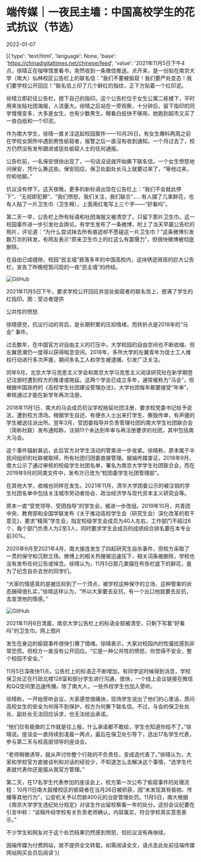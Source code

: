 # 端传媒｜一夜民主墙：中国高校学生的花式抗议（节选）

2022-01-07

[{'type': 'text/html', 'language': None, 'base': 'https://chinadigitaltimes.net/chinese/feed', 'value': '2021年11月5日下午4点，徐晴正在咖啡馆里看书，突然收到一条微信推送。点开来，是一份贴在南京大学（南大）仙林校区公告栏上的联名信：“我们不要被偷窥！我们要严处变态！我们要学校公开回应！”联名信上印了几个鲜红的指纹，正下方贴着一个红印泥。

徐晴立即赶往公告栏，摁下自己的指印。这个公告栏位于女生公寓二栋楼下，平时用来张贴社团海报，人流量大。徐晴之后站在一旁观察，十分钟后，留下指印的同学慢慢变多，大多是女生，也有少数男生。眼看白纸快不够用，她跑到超市又买了一沓白纸和一个印泥。

作为南大学生，徐晴一直关注这起校园案件——10月26日，有女生爆料两周之前在学校女厕所中遇到男性偷窥者，报警之后一直沒有收到通知。一个月过去了，校方仍然没有发布跟进或惩处偷窥人士的任何通报。

公告栏前，一名保安很快出现了，一句话没说就开始撕下联名信。一个女生愤怒地问保安，凭什么撕这些。保安回应，保卫处副处长马上就要过来了，“等他过来，你和他聊。”

抗议没有停下。这天夜晚，更多的新标语出现在公告栏上：“我们不会就此停下”、“无视即犯罪”、“我们愤怒，我们关注，我们联合”&#8230;&#8230;有人摆了几束鲜花，也有人贴了一片卫生巾（卫生棉），上面用红笔写上三个字——“好看吗”。

第二天一早，公告栏上所有标语和社团海报又被清空了，只留下那片卫生巾。这一校园事件进一步引发社会舆论。有学生发布了一条微博，附上了当天早晨公告栏的照片，评论道：“为什么尝试抹去所有痕迹却不愿碰这一片卫生巾？”这条微博引发数万次的转发，有网友表示“原来卫生巾上的红这么有震慑力”，但很快微博被彻底删除。

在自由已成缝隙，校园“民主墙”衰落多年的中国高校内，这块锈迹斑斑的巨大公告栏，宣告了昨晚短暂闪现的一夜“民主墙”的终结。

![GitHub](https://chinadigitaltimes.net/chinese/files/2022/01/post-675508-61d828053499a.)

2021年11月5日下午，要求学校公开回应并惩处偷窥者的联名信上，摁满了学生的红指印。图：受访者提供

公共性的愤怒

徐晴感觉，抗议行动的背后，是长期积累的压抑情绪，而转折点是2018年的“马会” 事件。

过去数年，在中国官方对自由主义的打压中，大学校园的自由空间也不断收缩，但左翼思潮仍一度得以获得喘息空间。2018年，多所大学的左翼青年为佳士工人维权行动进行多次声援，期间多名工人和学生被逮捕，引发广泛关注。

同年9月，北京大学马克思主义学会和南京大学马克思主义阅读研究社在新学期登记注册时遭到校方的推诿或拖延。这两个学会已成立多年，通常被称为“马会”，但根据中国政府的《高校学生社团建设管理办法》，大学社团每年都要接受“年审”，审核通过才能在新学年再次注册。

2018年11月1日，南大的马会成员抗议学校拖延社团注册，要求校党委书记给予说法，遭到校方清场。根据学生自述，有便衣人士出来打学生、撕毁传单，有声援的学生被送往派出所。翌年3月，受团委指导并负责管理社团的南大学生社团联合会（简称社联）发布通知称，注销11个未达到年审与再注册要求的社团，其中包括南大马会。

这个事件辐射甚远，此后官方对学生活动的管束进一步收紧。徐晴称，原本属于半民间组织的社联被取缔，所有社团归团委直接管理。据端传媒查证，2018年9月，南大公示了通过审核的校级学生社团名单，署名为南京大学学生社团联合会，而在2019年9月的同类文件中，发布方已改为“校团委学生社团管理部”。

在其他大学，收缩也同样在发生。2021年11月，清华大学团委公示的被注销的学生社团名单中包括关注城市劳动者协会、政治经济学与现代资本主义研究会等。

原本一直“受党领导、受团指导”的学生会，被进一步改组。2019年10月，共青团中央、教育部和全国学联发布《关于推动高校学生会（研究生会）深化改革的若干意见》，要求“精简”学生会，指定校级学生会成员为40人左右，工作部门不超过6个，每个部门负责人为2至3人，同时要求学生会成员的成绩综合排名要在本专业前30%。

2020年9月至2021年4月，南大接连发生了四起研究生自杀事件，但校方采取了一贯的保守和沉默立场，微博上的相关热搜被迅速压下，相关词条被删除，学校也没有发布任何公告或悼念。徐晴认为，11月5日那几束摆在布告栏底下的鲜花，是为了纪念自杀去世的同学们。

“大家的情感真的是被压抑到了一个顶点，被学校这种保守的立场、这种管束的状态捆得很扎实，”徐晴这样认为，“所以大家要去反抗，有一个出口他就要去反抗，去宣泄他的情感。”

![GitHub](https://chinadigitaltimes.net/chinese/files/2022/01/post-675508-61d82805e9288.)

2021年11月6日清晨，南京大学公告栏上的标语全部被清空，只剩下写着“好看吗”的卫生巾。网上图片

发生在身边的偷窥事件很快引爆了情绪。徐晴表示，大家对校园内的性骚扰感到非常恐慌，但校方一直没有公开回应。“它是一种公共性的愤怒，你觉得不安全，整个校园不安全。”

11月5日深夜快11点，公告栏上的标语正不断增加，有同学这时候得到消息，学校保卫处正在行政北楼128室和部分学生进行沟通，很快，一个线上会议链接在微信和QQ空间里迅速传播。除了南大人，一些外校学生也加入旁听。

徐晴称，一开始旁听会议，大家感觉很痛快，现场学生说出了他们的心里话，质问高校女生的安全为何得不到保护，校方为何撕下联名信。不过，与会的保卫处处长、副处长无法回应诉求，也无法给出承诺。

“他们仅有能做的工作就是往上报，什么承诺都不敢给，学生也知道你给不了。”徐晴说。座谈会一直持续到凌晨一两点，最后在保卫处引导下，选出17名学生代表，参与第二天与校高层领导的座谈会。

“老师稍微诱导，就从声讨你整个行政的不负责任，变成选代表了。”徐晴认为，大家和学校官方直接谈判和对话的经验少，不知道怎么去解决这个事情，“选学生代表就代表你还是服从我官方管理。”

第二天，在17名学生代表参加的座谈会上，校方第一次公布了偷窥事件的处理流程：10月11日南大鼓楼校区的偷窥者在当月26日被抓获，因“未发现其有偷拍、传播等其他行为”，公安机关予以罚款400元的治安管理处罚。11月5日，南大根据《南京大学学生违纪处分规定》对该生作出留校察看一年的处分。这份会议纪要在引言中称：“该稿件经学校有关负责老师确认，内容属实，符合学校真实意思表示。”

不少学生和网友对于这个处罚结果仍然感到愤怒，但抗议没有再继续。

因端传媒为付费网站，故不提供全文转载，如需阅读全文，请点击此处前往端传媒网站购买会员后阅读'}]
